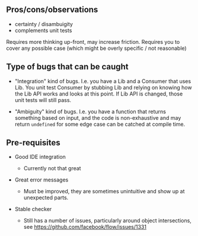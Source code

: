 ## Pros/cons/observations

+ certainty / disambuigity
+ complements unit tests

Requires more thinking up-front, may increase friction. Requires you to cover
any possible case (which might be overly specific / not reasonable)

## Type of bugs that can be caught

* "Integration" kind of bugs. I.e. you have a Lib and a Consumer that uses Lib.
  You unit test Consumer by stubbing Lib and relying on knowing how the Lib API
  works and looks at this point. If Lib API is changed, those unit tests will
  still pass.

* "Ambiguity" kind of bugs. I.e. you have a function that returns something
  based on input, and the code is non-exhaustive and may return `undefined` for
  some edge case can be catched at compile time.

## Pre-requisites

* Good IDE integration
  - Currently not that great

* Great error messages
  - Must be improved, they are sometimes unintuitive and show up at unexpected parts.

* Stable checker
  - Still has a number of issues, particularly around object intersections,
    see https://github.com/facebook/flow/issues/1331

